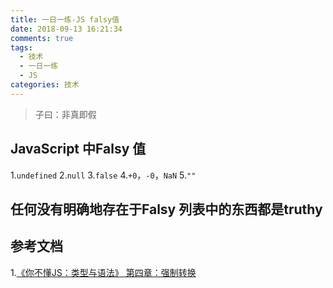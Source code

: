 ```yaml
---
title: 一日一练-JS falsy值
date: 2018-09-13 16:21:34
comments: true
tags:
  - 技术
  - 一日一练
  - JS
categories: 技术
---
```


> 子曰：非真即假

## JavaScript 中Falsy 值
1.`undefined`
2.`null`
3.`false`
4.`+0`，`-0`，`NaN`
5.`""`

## 任何没有明确地存在于Falsy 列表中的东西都是truthy


## 参考文档
1.[《你不懂JS：类型与语法》 第四章：强制转换](https://github.com/JobbyM/You-Dont-Know-JS/blob/1ed-zh-CN/types%20%26%20grammar/ch4.md)

